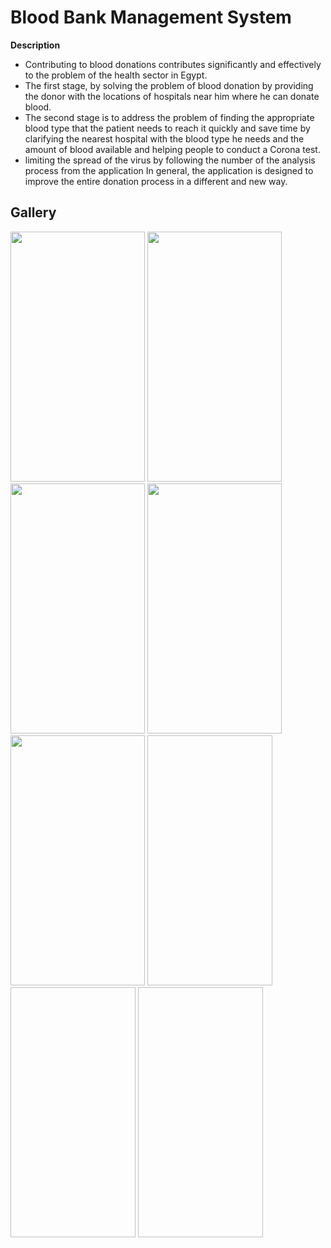 # Blood Bank Management System
**Description**
- Contributing to blood donations contributes significantly and effectively to the problem of the health sector in Egypt.
- The first stage, by solving the problem of blood donation by providing the donor with the locations of hospitals near him where he can donate blood.
- The second stage is to address the problem of finding the appropriate blood type that the patient needs to reach it quickly and save time by clarifying the nearest hospital with the blood type he needs and the amount of blood available and helping people to conduct a Corona test.
- limiting the spread of the virus by following the number of the analysis process from the application In general, the application is designed to improve the entire donation process in a different and new way.

## Gallery
<div>
<span>
<img src="https://github.com/Ayman-Sedik/Blood-Bank-Management-System/assets/87248906/b9b6d217-e74e-4481-b58a-9193702e4ac1" width="215" height="400" />
<img src="https://github.com/Ayman-Sedik/Blood-Bank-Management-System/assets/87248906/0bc944e5-d8ca-4869-9dff-9c7981ee832b"width="215" height="400" />
<img src="https://github.com/Ayman-Sedik/Blood-Bank-Management-System/assets/87248906/e1d6571f-0ad0-409a-95a0-3c909dbecd79" width="215" height="400" />
<img src="https://github.com/Ayman-Sedik/Blood-Bank-Management-System/assets/87248906/2963f18f-409f-4cd4-a453-bc1a2dca50ed" width="215" height="400" />
<img src="https://github.com/Ayman-Sedik/Blood-Bank-Management-System/assets/87248906/e843201b-6e20-48f3-9c20-9e91f46c70d9" width="215" height="400" />
<img src=" " width="200" height="400" />
<img src=" " width="200" height="400" />
<img src=" " width="200" height="400" />
</span>
</div>

